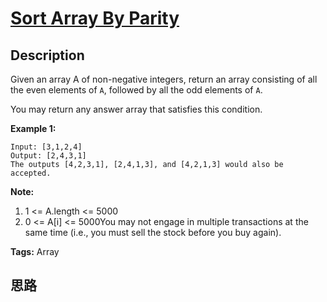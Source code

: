 # [Sort Array By Parity][title]

## Description

Given an array A of non-negative integers, return an array consisting of all the even elements of `A`, followed by all the odd elements of `A`.

You may return any answer array that satisfies this condition.

**Example 1:**

```
Input: [3,1,2,4]
Output: [2,4,3,1]
The outputs [4,2,3,1], [2,4,1,3], and [4,2,1,3] would also be accepted.
```

**Note:** 

1. 1 <= A.length <= 5000
2. 0 <= A[i] <= 5000You may not engage in multiple transactions at the same time (i.e., you must sell the stock before you buy again).

**Tags:** Array


## 思路



[title]: https://leetcode.com/problems/sort-array-by-parity